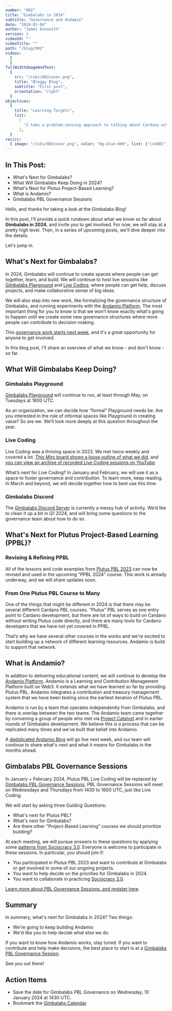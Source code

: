 ```yaml
---
number: "002"
title: "Gimbalabs in 2024"
subtitle: "Governance and Andamio"
date: "2024-01-04"
author: "James Dunseith"
version: 1
videoId: ""
videoTitle: ""
path: "/blog/002"
videos:
  [
  ]
fullWidthImageAndText:
  {
    src: "/csks/002cover.png",
    title: "Bloggy Blog",
    subtitle: "First post",
    orientation: "right"
  }
objectives:
  {
    title: "Learning Targets",
    list:
      [
        "I take a problem-sensing approach to talking about Cardano with my friends and family.",
      ],
  }
recirc:
  { image: "/csks/002cover.png", color: "bg-blue-600", list: ["csk001", "csk003", "csk004"] }
---
```


## In This Post:
- What's Next for Gimbalabs?
- What Will Gimbalabs Keep Doing in 2024?
- What's Next for Plutus Project-Based Learning?
- What is Andamio?
- Gimbalabs PBL Governance Sessions

Hello, and thanks for taking a look at the Gimbalabs Blog!

In this post, I'll provide a quick rundown about what we know so far about **Gimbalabs in 2024**, and invite you to get involved. For now, we will stay at a pretty high level. Then, in a series of upcoming posts, we'll dive deeper into the details.

Let's jump in.

## What's Next for Gimbalabs?

In 2024, Gimbalabs will continue to create spaces where people can get together, learn, and build. We will continue to host live sessions like [Gimbalabs Playground](/playground) and [Live Coding](https://plutuspbl.io/live-coding), where people can get help, discuss projects, and make collaborative sense of big ideas.

We will also step into new work, like formalizing the governance structure of Gimbalabs, and running experiments with the [Andamio Platform](https://www.andamio.io/). The most important thing for you to know is that we won't know exactly what's going to happen until we create some new governance structures where more people can contribute to decision-making.

This [governance work starts next week](/governance), and it's a great opportunity for anyone to get involved.

In this blog post, I'll share an overview of what we know - and don't know - so far.

## What Will Gimbalabs Keep Doing?

### Gimbalabs Playground

[Gimbalabs Playground](/playground) will continue to run, at least through May, on Tuesdays at 1800 UTC.

As an organization, we can decide how “formal” Playground needs be. Are you interested in the role of informal spaces like Playground in creating value? So are we. We’ll look more deeply at this question throughout the year.

### Live Coding

Live Coding was a thriving space in 2023. We met twice weekly and covered a lot. [This Miro board shows a loose outline of what we did](https://miro.com/app/board/uXjVMRJDVq4=/?share_link_id=465215617524), and [you can view an archive of recorded Live Coding sessions on YouTube](https://www.youtube.com/@gimbalabs/streams).

What’s next for Live Coding? In January and February, we will use it as a space to foster governance and contribution. To learn more, keep reading. In March and beyond, we will decide together how to best use this time.

### Gimbalabs Discord

The [Gimbalabs Discord Server](https://discord.gg/6UBfYMWw9U) is currently a messy hub of activity. We’d like to clean it up a bit in Q1 2024, and will bring some questions to the governance team about how to do so.

## What's Next for Plutus Project-Based Learning (PPBL)?

### Revising & Refining PPBL

All of the lessons and code examples from [Plutus PBL 2023](https://plutuspbl.io) can now be revised and used in the upcoming “PPBL 2024” course. This work is already underway, and we will share updates soon.

### From One Plutus PBL Course to Many

One of the things that might be different in 2024 is that there may be several different Cardano PBL courses. “Plutus” PBL serves as one entry point to Cardano development, but there are lot of ways to build on Cardano without writing Plutus code directly, and there are many tools for Cardano developers that we have not yet covered in PPBL.

That’s why we have several other courses in the works and we're excited to start building up a network of different learning resources. Andamio is build to support that network.

## What is Andamio?

In addition to delivering educational content, we will continue to develop the [Andamio Platform](https://andamio.io). Andamio is a Learning and Contribution Management Platform built on Web3. It extends what we have learned so far by providing Plutus PBL. Andamio integrates a contribution and treasury management system that we have been testing since the earliest iteration of Plutus PBL.

Andamio is run by a team that operates independently from Gimbalabs, and there is overlap between the two teams. The Andamio team came together by convening a group of people who met via [Project Catalyst](https://projectcatalyst.io/) and in earlier rounds of Gimbalabs development. We believe this is a process that can be replicated many times and we've built that belief into Andamio.

A [dedidicated Andamio Blog](https://www.andamio.io/blog) will go live next week, and our team will continue to share what's next and what it means for Gimbalabs in the months ahead.

## Gimbalabs PBL Governance Sessions

In January + February 2024, Plutus PBL Live Coding will be replaced by [Gimbalabs PBL Governance Sessions](/governance). PBL Governance Sessions will meet on Wednesdays and Thursdays from 1430 to 1600 UTC, just like Live Coding.

We will start by asking three Guiding Questions:
- What's next for Plutus PBL?
- What's next for Gimbalabs?
- Are there other "Project-Based Learning" courses we should prioritize building?

At each meeting, we will pursue answers to these questions by applying some [patterns from Sociocracy 3.0](https://sociocracy30.org). Everyone is welcome to participate in these sessions. In particular, you should join if:

- You participated in Plutus PBL 2023 and want to contribute at Gimbalabs or get involved in some of our ongoing projects.
- You want to help decide on the priorities for Gimbalabs in 2024.
- You want to collaborate in practicing [Sociocracy 3.0](https://sociocracy30.org).

[Learn more about PBL Governance Sessions, and register here](/governance).

## Summary

In summary, what's next for Gimbalabs in 2024? Two things:
- We're going to keep building Andamio
- We'd like you to help decide what else we do.

If you want to know how Andamio works, stay tuned. If you want to contribute and help make decisions, the best place to start is at a [Gimbalabs PBL Governance Session](/governance).

See you out there!

## Action Items

- Save the date for Gimbalabs PBL Governance on Wednesday, 10 January 2024 at 1430 UTC.
- Bookmark the [Gimbalabs Calendar](/calendar).